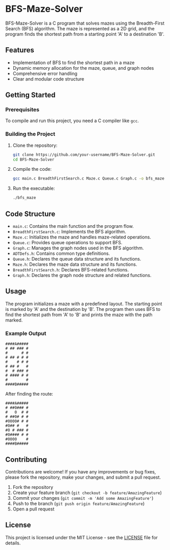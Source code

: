 # BFS-Maze-Solver

BFS-Maze-Solver is a C program that solves mazes using the Breadth-First Search (BFS) algorithm. The maze is represented as a 2D grid, and the program finds the shortest path from a starting point 'A' to a destination 'B'.

## Features

- Implementation of BFS to find the shortest path in a maze
- Dynamic memory allocation for the maze, queue, and graph nodes
- Comprehensive error handling
- Clear and modular code structure

## Getting Started

### Prerequisites

To compile and run this project, you need a C compiler like `gcc`.

### Building the Project

1. Clone the repository:

   ```bash
   git clone https://github.com/your-username/BFS-Maze-Solver.git
   cd BFS-Maze-Solver
   ```

2. Compile the code:

   ```bash
   gcc main.c BreadthFirstSearch.c Maze.c Queue.c Graph.c -o bfs_maze
   ```

3. Run the executable:

   ```bash
   ./bfs_maze
   ```

## Code Structure

- `main.c`: Contains the main function and the program flow.
- `BreadthFirstSearch.c`: Implements the BFS algorithm.
- `Maze.c`: Initializes the maze and handles maze-related operations.
- `Queue.c`: Provides queue operations to support BFS.
- `Graph.c`: Manages the graph nodes used in the BFS algorithm.
- `ADTDefs.h`: Contains common type definitions.
- `Queue.h`: Declares the queue data structure and its functions.
- `Maze.h`: Declares the maze data structure and its functions.
- `BreadthFirstSearch.h`: Declares BFS-related functions.
- `Graph.h`: Declares the graph node structure and related functions.

## Usage

The program initializes a maze with a predefined layout. The starting point is marked by 'A' and the destination by 'B'. The program then uses BFS to find the shortest path from 'A' to 'B' and prints the maze with the path marked.

### Example Output

```
####A#####
# ## ### #
#      # #
# ## # # #
#    # # #
# ## #   #
#  # ### #
# #### # #
#        #
####B#####
```

After finding the route:

```
####A#####
# ##0### #
#   0  # #
# ##0# # #
#0000# # #
#0## #   #
#0 # ### #
#0#### # #
#0000    #
####B#####
```

## Contributing

Contributions are welcome! If you have any improvements or bug fixes, please fork the repository, make your changes, and submit a pull request.

1. Fork the repository
2. Create your feature branch (`git checkout -b feature/AmazingFeature`)
3. Commit your changes (`git commit -m 'Add some AmazingFeature'`)
4. Push to the branch (`git push origin feature/AmazingFeature`)
5. Open a pull request

## License

This project is licensed under the MIT License - see the [LICENSE](LICENSE) file for details.

